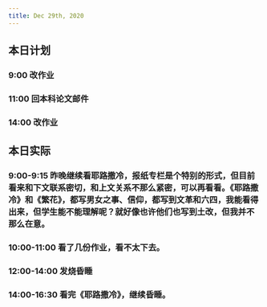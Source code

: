 ```yaml
---
title: Dec 29th, 2020
---
```


## 本日计划
### 9:00 改作业
### 11:00 回本科论文邮件
### 14:00 改作业
## 本日实际
### 9:00-9:15 昨晚继续看耶路撒冷，报纸专栏是个特别的形式，但目前看来和下文联系密切，和上文关系不那么紧密，可以再看看。《耶路撒冷》和《繁花》，都写男女之事、信仰，都写到文革和六四，我能看得出来，但学生能不能理解呢？就好像也许他们也写到土改，但我并不那么在意。
### 10:00-11:00 看了几份作业，看不太下去。
### 12:00-14:00 发烧昏睡
### 14:00-16:30 看完《耶路撒冷》，继续昏睡。
### 
